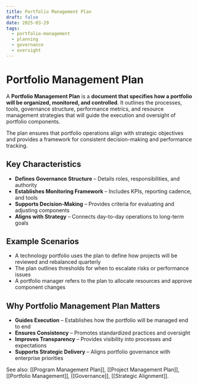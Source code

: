 ```yaml
---
title: Portfolio Management Plan
draft: false
date: 2025-03-29
tags:
  - portfolio-management
  - planning
  - governance
  - oversight
---
```


# Portfolio Management Plan

A **Portfolio Management Plan** is a **document that specifies how a portfolio will be organized, monitored, and controlled**. It outlines the processes, tools, governance structure, performance metrics, and resource management strategies that will guide the execution and oversight of portfolio components.

The plan ensures that portfolio operations align with strategic objectives and provides a framework for consistent decision-making and performance tracking.

## Key Characteristics

- **Defines Governance Structure** – Details roles, responsibilities, and authority  
- **Establishes Monitoring Framework** – Includes KPIs, reporting cadence, and tools  
- **Supports Decision-Making** – Provides criteria for evaluating and adjusting components  
- **Aligns with Strategy** – Connects day-to-day operations to long-term goals

## Example Scenarios

- A technology portfolio uses the plan to define how projects will be reviewed and rebalanced quarterly  
- The plan outlines thresholds for when to escalate risks or performance issues  
- A portfolio manager refers to the plan to allocate resources and approve component changes

## Why Portfolio Management Plan Matters

- **Guides Execution** – Establishes how the portfolio will be managed end to end  
- **Ensures Consistency** – Promotes standardized practices and oversight  
- **Improves Transparency** – Provides visibility into processes and expectations  
- **Supports Strategic Delivery** – Aligns portfolio governance with enterprise priorities

See also: [[Program Management Plan]], [[Project Management Plan]], [[Portfolio Management]], [[Governance]], [[Strategic Alignment]].

